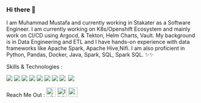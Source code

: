 ### Hi there 👋
I am Muhammad Mustafa and currently working in Stakater as a Software Engineer. I am currently working on K8s/Openshift Ecosystem and mainly work on CI/CD using Argocd, & Tekton, Helm Charts, Vault. My background is in Data Engineering and ETL and I have hands-on experience with data frameworks like Apache Spark, Apache Hive,Nifi. I am also proficient in Python, Pandas, Docker, Java, Spark, SQL, Spark SQL. ✨✨

Skills & Technologies :
  <p>
    <img src="https://img.shields.io/badge/-Visual%20Studio%20Code-23A9F2?style=flat-square&logo=Visual%20Studio%20Code&logoColor=white"/>
    <img src="https://img.shields.io/badge/Python-3776AB?style=for-the-badge&logo=python&logoColor=white"/>
    <img src="https://img.shields.io/badge/Apache_Spark-FFFFFF?style=for-the-badge&logo=apachespark&logoColor=#E35A16"/>
    <img src="https://img.shields.io/badge/-Slack-E01563?style=flat-square&logo=Slack&logoColor=white"/>
    <img src="https://img.shields.io/badge/Docker-2CA5E0?style=for-the-badge&logo=docker&logoColor=white"/>
    <img src="https://img.shields.io/badge/Docker-2CA5E0?style=for-the-badge&logo=docker&logoColor=white"/>
    <img src="https://img.shields.io/badge/Helm-0F1689?style=for-the-badge&logo=Helm&labelColor=0F1689"/>
    <img src="https://img.shields.io/badge/kubernetes-326ce5.svg?&style=for-the-badge&logo=kubernetes&logoColor=white"/>
    <img src=""/>
    <img src="https://img.shields.io/badge/-MySQL-F29111?style=flat-square&logo=MySQL&logoColor=white"/>
  </p>



Reach Me Out : 
[<img src='https://cdn.jsdelivr.net/npm/simple-icons@3.0.1/icons/github.svg' alt='github' height='25'>](https://github.com/mustafa-be)    [<img src='https://cdn.jsdelivr.net/npm/simple-icons@3.0.1/icons/linkedin.svg' alt='linkedin' height='25'>](https://www.linkedin.com/in/muhammad-mustafa-41576b1a4/)    [<img src='https://cdn.jsdelivr.net/npm/simple-icons@3.0.1/icons/gmail.svg' alt='gmail' height='25'>](mumustafa899@gmail.com)  










<!--
**mustafa-be/mustafa-be** is a ✨ _special_ ✨ repository because its `README.md` (this file) appears on your GitHub profile.

Here are some ideas to get you started:

- 🔭 I’m currently working on ...
- 🌱 I’m currently learning ...
- 👯 I’m looking to collaborate on ...
- 🤔 I’m looking for help with ...
- 💬 Ask me about ...
- 📫 How to reach me: ...
- 😄 Pronouns: ...
- ⚡ Fun fact: ...
-->
